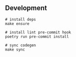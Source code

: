 ## Development

```
# install deps
make ensure

# install lint pre-commit hook
poetry run pre-commit install

# sync codegen
make sync
```
